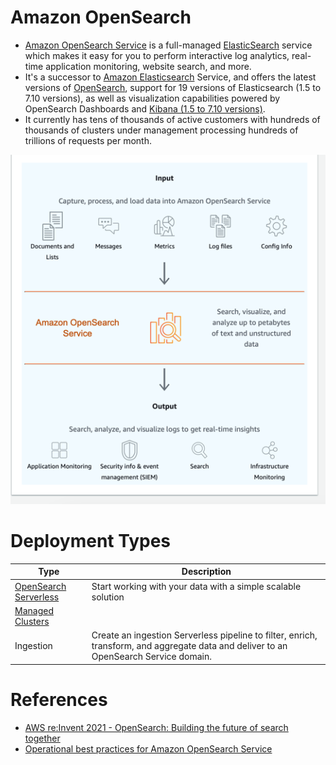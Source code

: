 # Amazon OpenSearch
- [Amazon OpenSearch Service](https://aws.amazon.com/what-is/opensearch/) is a full-managed [ElasticSearch](https://github.com/Anshul619/HLD-System-Designs/blob/main/1_Databases/9_Search-Databases/ElasticSearch/Readme.md) service which makes it easy for you to perform interactive log analytics, real-time application monitoring, website search, and more.
- It's a successor to [Amazon Elasticsearch](https://github.com/Anshul619/HLD-System-Designs/blob/main/1_Databases/9_Search-Databases/ElasticSearch/Readme.md) Service, and offers the latest versions of [OpenSearch](https://github.com/Anshul619/HLD-System-Designs/blob/main/1_Databases/9_Search-Databases/OpenSearch/Readme.md), support for 19 versions of Elasticsearch (1.5 to 7.10 versions), as well as visualization capabilities powered by OpenSearch Dashboards and [Kibana (1.5 to 7.10 versions)](https://github.com/Anshul619/HLD-System-Designs/blob/main/12_Observability/ELK.md).
- It currently has tens of thousands of active customers with hundreds of thousands of clusters under management processing hundreds of trillions of requests per month.

![img.png](open_search.png)

# Deployment Types

| Type                                          | Description                                                                                                                           |
|-----------------------------------------------|---------------------------------------------------------------------------------------------------------------------------------------|
| [OpenSearch Serverless](Serverless/Readme.md) | Start working with your data with a simple scalable solution                                                                          |
| [Managed Clusters](ManagedCluster.md)         |                                                                                                                                       |
| Ingestion                                     | Create an ingestion Serverless pipeline to filter, enrich, transform, and aggregate data and deliver to an OpenSearch Service domain. |

# References
- [AWS re:Invent 2021 - OpenSearch: Building the future of search together](https://www.youtube.com/watch?v=E2d6mMee01Q)
- [Operational best practices for Amazon OpenSearch Service](https://docs.aws.amazon.com/opensearch-service/latest/developerguide/bp.html)


